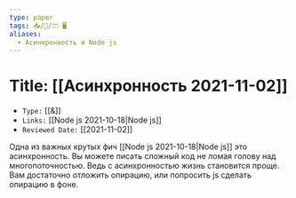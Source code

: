 ```yaml
---
type: paper
tags: 📥️/📜️/🩳 🖥️
aliases:
  - Асинхронность и Node js
---
```




# Title: **[[Асинхронность 2021-11-02]]**
- `Type:` [[&]]
- `Links:` [[Node js 2021-10-18|Node js]]
- `Reviewed Date:` [[2021-11-02]]

Одна из важных крутых фич [[Node js 2021-10-18|Node js]] это асинхронность. Вы можете писать сложный код не ломая голову над многопоточностью. Ведь с асинхронностью жизнь становится проще. Вам достаточно отложить опирацию, или попросить js сделать опирацию в фоне.